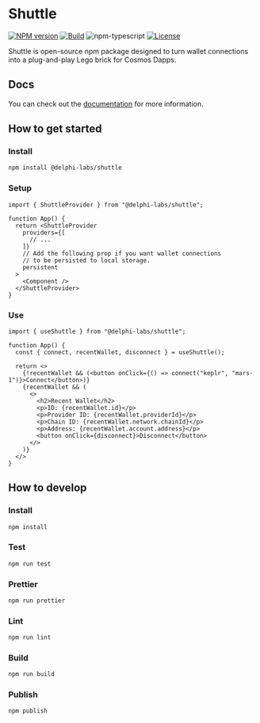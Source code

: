 # Shuttle

[![NPM version][npm-image]][npm-url]
[![Build][github-build]][github-build-url]
![npm-typescript]
[![License][github-license]][github-license-url]

Shuttle is open-source npm package designed to turn wallet connections into a plug-and-play Lego brick for Cosmos Dapps.

## Docs

You can check out the [documentation](https://shuttle.delphilabs.io/) for more information.

## How to get started

### Install

```bash
npm install @delphi-labs/shuttle
```

### Setup

```tsx
import { ShuttleProvider } from "@delphi-labs/shuttle";

function App() {
  return <ShuttleProvider
    providers={[
      // ...
    ]}
    // Add the following prop if you want wallet connections
    // to be persisted to local storage.
    persistent
  >
    <Component />
  </ShuttleProvider>
}
```

### Use

```tsx
import { useShuttle } from "@delphi-labs/shuttle";

function App() {
  const { connect, recentWallet, disconnect } = useShuttle();
   
  return <>
    {!recentWallet && (<button onClick={() => connect("keplr", "mars-1")}>Connect</button>)}
    {recentWallet && (
      <>
        <h2>Recent Wallet</h2>
        <p>ID: {recentWallet.id}</p>
        <p>Provider ID: {recentWallet.providerId}</p>
        <p>Chain ID: {recentWallet.network.chainId}</p>
        <p>Address: {recentWallet.account.address}</p>
        <button onClick={disconnect}>Disconnect</button>
      </>
    )}
  </>
}
```

## How to develop

### Install

```bash
npm install
```

### Test

```bash
npm run test
```

### Prettier

```bash
npm run prettier
```

### Lint

```bash
npm run lint
```

### Build

```bash
npm run build
```

### Publish

```bash
npm publish
```

[npm-url]: https://www.npmjs.com/package/@delphi-labs/shuttle
[npm-image]: https://img.shields.io/npm/v/@delphi-labs/shuttle
[npm-typescript]: https://img.shields.io/npm/types/@delphi-labs/shuttle
[github-license]: https://img.shields.io/github/license/delphi-labs/shuttle
[github-license-url]: https://github.com/delphi-labs/shuttle/blob/main/LICENSE
[github-build]: https://github.com/delphi-labs/shuttle/actions/workflows/publish.yml/badge.svg
[github-build-url]: https://github.com/delphi-labs/shuttle/actions/workflows/publish.yml
